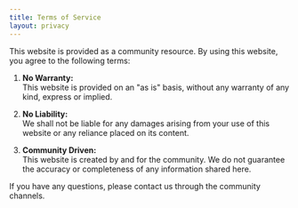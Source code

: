 ```yaml
---
title: Terms of Service
layout: privacy
---
```


This website is provided as a community resource. By using this website, you agree to the following terms:

1. **No Warranty:**  
   This website is provided on an "as is" basis, without any warranty of any kind, express or implied.

2. **No Liability:**  
   We shall not be liable for any damages arising from your use of this website or any reliance placed on its content.

3. **Community Driven:**  
   This website is created by and for the community. We do not guarantee the accuracy or completeness of any information shared here.

If you have any questions, please contact us through the community channels.
